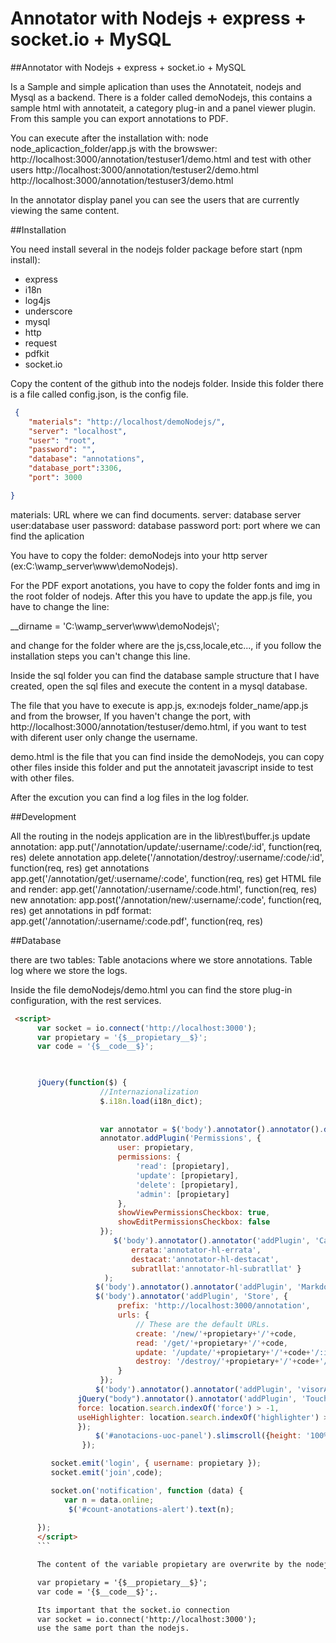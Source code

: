 Annotator with Nodejs + express + socket.io + MySQL
==================

##Annotator with Nodejs + express + socket.io + MySQL

Is a Sample and simple aplication than uses the Annotateit, nodejs and Mysql as a backend.
There is a folder called demoNodejs, this contains a sample html with annotateit, a category plug-in and a panel viewer plugin. From this sample you can export annotations to PDF.

You can execute after the installation with:
node node_aplicaction_folder/app.js
with the browswer:
http://localhost:3000/annotation/testuser1/demo.html
and test with other users
http://localhost:3000/annotation/testuser2/demo.html
http://localhost:3000/annotation/testuser3/demo.html

In the annotator display panel you can see the users that are currently viewing the same content.

##Installation

You need install several in the nodejs folder package before start (npm install):
- express
- i18n
- log4js
- underscore
- mysql
- http
- request
- pdfkit
- socket.io

Copy the content of the github into the nodejs folder.
Inside this folder there is a file called config.json, is the config file.

```json
 {
    "materials": "http://localhost/demoNodejs/",
    "server": "localhost",
    "user": "root",
    "password": "",
    "database": "annotations",   
    "database_port":3306,
    "port": 3000

}
```

materials: URL where we can find documents.
server: database server
user:database user
password: database password
port: port where we can find the aplication

You have to copy the folder: demoNodejs into your http server (ex:C:\wamp_server\www\demoNodejs).

For the PDF export anotations, you have to copy the folder fonts and img in the root folder of nodejs.
After this you have to update the app.js file, you have to change the line:

 __dirname = 'C:\\wamp_server\\www\\demoNodejs\\';

 and change for the folder where are the js,css,locale,etc..., if you follow the installation steps you can't change this line.

 Inside the sql folder you can find the database sample structure that I have created, open the sql files and execute the content in a mysql database.

The file that you have to execute is app.js, ex:nodejs folder_name/app.js and from the browser, If you haven't change the port, with http://localhost:3000/annotation/testuser/demo.html, if you want to test with diferent user only change the username.

demo.html is the file that you can find inside the demoNodejs, you can copy other files inside this folder and put the annotateit javascript inside to test with other files.

After the excution you can find a log files in the log folder.

##Development

All the routing in the nodejs application are in the lib\rest\buffer.js
update annotation: app.put('/annotation/update/:username/:code/:id', function(req, res)
delete annotation app.delete('/annotation/destroy/:username/:code/:id', function(req, res) 
get annotations app.get('/annotation/get/:username/:code', function(req, res)
get HTML file and render: app.get('/annotation/:username/:code.html', function(req, res)
new annotation: app.post('/annotation/new/:username/:code', function(req, res)
get annotations in pdf format: app.get('/annotation/:username/:code.pdf', function(req, res)

##Database

there are two tables:
Table anotacions where we store annotations.
Table log where we store the logs.


Inside the file demoNodejs/demo.html you can find the store plug-in configuration, with the rest services.

```html
 <script>
      var socket = io.connect('http://localhost:3000');
      var propietary = '{$__propietary__$}';
      var code = '{$__code__$}';

     

      jQuery(function($) {
                    //Internazionalization
                    $.i18n.load(i18n_dict);
                   
                 
                    var annotator = $('body').annotator().annotator().data('annotator');
                    annotator.addPlugin('Permissions', {
                        user: propietary,
                        permissions: {
                            'read': [propietary],
                            'update': [propietary],
                            'delete': [propietary],
                            'admin': [propietary]
                        },
                        showViewPermissionsCheckbox: true,
                        showEditPermissionsCheckbox: false
                    });
                       $('body').annotator().annotator('addPlugin', 'Categories',{
                           errata:'annotator-hl-errata',
                           destacat:'annotator-hl-destacat',
                           subratllat:'annotator-hl-subratllat' }
                     );
                   $('body').annotator().annotator('addPlugin', 'Markdown');
                   $('body').annotator('addPlugin', 'Store', {
                        prefix: 'http://localhost:3000/annotation',
                        urls: {
                            // These are the default URLs.
                            create: '/new/'+propietary+'/'+code,
                            read: '/get/'+propietary+'/'+code,
                            update: '/update/'+propietary+'/'+code+'/:id',
                            destroy: '/destroy/'+propietary+'/'+code+'/:id'
                        }
                    });
                   $('body').annotator().annotator('addPlugin', 'visorAnotacions');
               jQuery("body").annotator().annotator('addPlugin', 'Touch', {
               force: location.search.indexOf('force') > -1,
               useHighlighter: location.search.indexOf('highlighter') > -1
               });
                   $('#anotacions-uoc-panel').slimscroll({height: '100%'});
                });

         socket.emit('login', { username: propietary });
         socket.emit('join',code);

         socket.on('notification', function (data) {
            var n = data.online;
             $('#count-anotations-alert').text(n);
           
      });
      </script>
      ```

      The content of the variable propietary are overwrite by the nodejs,   

      var propietary = '{$__propietary__$}';
      var code = '{$__code__$}';.

      Its important that the socket.io connection 
      var socket = io.connect('http://localhost:3000'); 
      use the same port than the nodejs.


